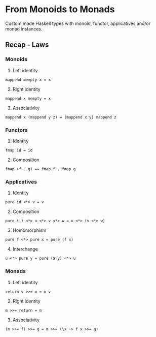 # From Monoids to Monads
Custom made Haskell types with monoid, functor, applicatives and/or monad instances.

## Recap - Laws

### Monoids

1. Left identity

`mappend mempty x = x`

2. Right identity

`mappend x mempty = x`

3. Associativity

`mappend x (mappend y z) = (mappend x y) mappend z`

### Functors

1. Identity

`fmap id = id`

2. Composition

`fmap (f . g) == fmap f . fmap g`

### Applicatives

1. Identity

`pure id <*> v = v`

2. Composition

`pure (.) <*> u <*> v <*> w = u <*> (v <*> w)`

3. Homomorphism

`pure f <*> pure x = pure (f x)`

4. Interchange

`u <*> pure y = pure ($ y) <*> u`

### Monads

1. Left identity

`return v >>= m = m v`

2. Right identity

`m >>= return = m`

3. Associativity

`(m >>= f) >>= g = m >>= (\x -> f x >>= g)`